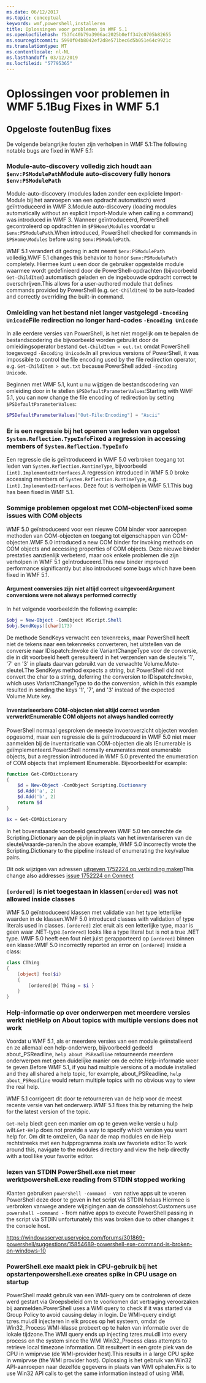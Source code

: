 ```yaml
---
ms.date: 06/12/2017
ms.topic: conceptual
keywords: wmf,powershell,installeren
title: Oplossingen voor problemen in WMF 5.1
ms.openlocfilehash: f53fc40b79a3906ac2025b0eff342c0705b82655
ms.sourcegitcommit: 5990f04b8042ef2d8e571bec6d5b051e64c9921c
ms.translationtype: MT
ms.contentlocale: nl-NL
ms.lasthandoff: 03/12/2019
ms.locfileid: "57795365"
---
```

# <a name="bug-fixes-in-wmf-51"></a><span data-ttu-id="e70c1-103">Oplossingen voor problemen in WMF 5.1</span><span class="sxs-lookup"><span data-stu-id="e70c1-103">Bug Fixes in WMF 5.1</span></span>

## <a name="bug-fixes"></a><span data-ttu-id="e70c1-104">Opgeloste fouten</span><span class="sxs-lookup"><span data-stu-id="e70c1-104">Bug fixes</span></span>

<span data-ttu-id="e70c1-105">De volgende belangrijke fouten zijn verholpen in WMF 5.1:</span><span class="sxs-lookup"><span data-stu-id="e70c1-105">The following notable bugs are fixed in WMF 5.1:</span></span>

### <a name="module-auto-discovery-fully-honors-envpsmodulepath"></a><span data-ttu-id="e70c1-106">Module-auto-discovery volledig zich houdt aan `$env:PSModulePath`</span><span class="sxs-lookup"><span data-stu-id="e70c1-106">Module auto-discovery fully honors `$env:PSModulePath`</span></span>

<span data-ttu-id="e70c1-107">Module-auto-discovery (modules laden zonder een expliciete Import-Module bij het aanroepen van een opdracht automatisch) werd geïntroduceerd in WMF 3.</span><span class="sxs-lookup"><span data-stu-id="e70c1-107">Module auto-discovery (loading modules automatically without an explicit Import-Module when calling a command) was introduced in WMF 3.</span></span>
<span data-ttu-id="e70c1-108">Wanneer geïntroduceerd, PowerShell gecontroleerd op opdrachten in `$PSHome\Modules` voordat u `$env:PSModulePath`.</span><span class="sxs-lookup"><span data-stu-id="e70c1-108">When introduced, PowerShell checked for commands in `$PSHome\Modules` before using `$env:PSModulePath`.</span></span>

<span data-ttu-id="e70c1-109">WMF 5.1 verandert dit gedrag in acht neemt `$env:PSModulePath` volledig.</span><span class="sxs-lookup"><span data-stu-id="e70c1-109">WMF 5.1 changes this behavior to honor `$env:PSModulePath` completely.</span></span>
<span data-ttu-id="e70c1-110">Hiermee kunt u een door de gebruiker opgestelde module waarmee wordt gedefinieerd door de PowerShell-opdrachten (bijvoorbeeld `Get-ChildItem`) automatisch geladen en de ingebouwde opdracht correct te overschrijven.</span><span class="sxs-lookup"><span data-stu-id="e70c1-110">This allows for a user-authored module that defines commands provided by PowerShell (e.g. `Get-ChildItem`) to be auto-loaded and correctly overriding the built-in command.</span></span>

### <a name="file-redirection-no-longer-hard-codes--encoding-unicode"></a><span data-ttu-id="e70c1-111">Omleiding van het bestand niet langer vastgelegd `-Encoding Unicode`</span><span class="sxs-lookup"><span data-stu-id="e70c1-111">File redirection no longer hard-codes `-Encoding Unicode`</span></span>

<span data-ttu-id="e70c1-112">In alle eerdere versies van PowerShell, is het niet mogelijk om te bepalen de bestandscodering die bijvoorbeeld worden gebruikt door de omleidingsoperator bestand `Get-ChildItem > out.txt` omdat PowerShell toegevoegd `-Encoding Unicode`.</span><span class="sxs-lookup"><span data-stu-id="e70c1-112">In all previous versions of PowerShell, it was impossible to control the file encoding used by the file redirection operator, e.g. `Get-ChildItem > out.txt` because PowerShell added `-Encoding Unicode`.</span></span>

<span data-ttu-id="e70c1-113">Beginnen met WMF 5.1, kunt u nu wijzigen de bestandscodering van omleiding door in te stellen `$PSDefaultParameterValues`:</span><span class="sxs-lookup"><span data-stu-id="e70c1-113">Starting with WMF 5.1, you can now change the file encoding of redirection by setting `$PSDefaultParameterValues`:</span></span>

```powershell
$PSDefaultParameterValues["Out-File:Encoding"] = "Ascii"
```

### <a name="fixed-a-regression-in-accessing-members-of-systemreflectiontypeinfo"></a><span data-ttu-id="e70c1-114">Er is een regressie bij het openen van leden van opgelost `System.Reflection.TypeInfo`</span><span class="sxs-lookup"><span data-stu-id="e70c1-114">Fixed a regression in accessing members of `System.Reflection.TypeInfo`</span></span>

<span data-ttu-id="e70c1-115">Een regressie die is geïntroduceerd in WMF 5.0 verbroken toegang tot leden van `System.Reflection.RuntimeType`, bijvoorbeeld `[int].ImplementedInterfaces`.</span><span class="sxs-lookup"><span data-stu-id="e70c1-115">A regression introduced in WMF 5.0 broke accessing members of `System.Reflection.RuntimeType`, e.g. `[int].ImplementedInterfaces`.</span></span>
<span data-ttu-id="e70c1-116">Deze fout is verholpen in WMF 5.1.</span><span class="sxs-lookup"><span data-stu-id="e70c1-116">This bug has been fixed in WMF 5.1.</span></span>


### <a name="fixed-some-issues-with-com-objects"></a><span data-ttu-id="e70c1-117">Sommige problemen opgelost met COM-objecten</span><span class="sxs-lookup"><span data-stu-id="e70c1-117">Fixed some issues with COM objects</span></span>

<span data-ttu-id="e70c1-118">WMF 5.0 geïntroduceerd voor een nieuwe COM binder voor aanroepen methoden van COM-objecten en toegang tot eigenschappen van COM-objecten.</span><span class="sxs-lookup"><span data-stu-id="e70c1-118">WMF 5.0 introduced a new COM binder for invoking methods on COM objects and accessing properties of COM objects.</span></span>
<span data-ttu-id="e70c1-119">Deze nieuwe binder prestaties aanzienlijk verbeterd, maar ook enkele problemen die zijn verholpen in WMF 5.1 geïntroduceerd.</span><span class="sxs-lookup"><span data-stu-id="e70c1-119">This new binder improved performance significantly but also introduced some bugs which have been fixed in WMF 5.1.</span></span>

#### <a name="argument-conversions-were-not-always-performed-correctly"></a><span data-ttu-id="e70c1-120">Argument conversies zijn niet altijd correct uitgevoerd</span><span class="sxs-lookup"><span data-stu-id="e70c1-120">Argument conversions were not always performed correctly</span></span>

<span data-ttu-id="e70c1-121">In het volgende voorbeeld:</span><span class="sxs-lookup"><span data-stu-id="e70c1-121">In the following example:</span></span>

```powershell
$obj = New-Object -ComObject WScript.Shell
$obj.SendKeys([char]173)
```

<span data-ttu-id="e70c1-122">De methode SendKeys verwacht een tekenreeks, maar PowerShell heeft niet de tekens naar een tekenreeks converteren, het uitstellen van de conversie naar IDispatch::Invoke die VariantChangeType voor de conversie, die in dit voorbeeld heeft geresulteerd in het verzenden van de sleutels '1', '7' en '3' in plaats daarvan gebruikt van de verwachte Volume.Mute-sleutel.</span><span class="sxs-lookup"><span data-stu-id="e70c1-122">The SendKeys method expects a string, but PowerShell did not convert the char to a string, deferring the conversion to IDispatch::Invoke, which uses VariantChangeType to do the conversion, which in this example resulted in sending the keys '1', '7', and '3' instead of the expected Volume.Mute key.</span></span>

#### <a name="enumerable-com-objects-not-always-handled-correctly"></a><span data-ttu-id="e70c1-123">Inventariseerbare COM-objecten niet altijd correct worden verwerkt</span><span class="sxs-lookup"><span data-stu-id="e70c1-123">Enumerable COM objects not always handled correctly</span></span>

<span data-ttu-id="e70c1-124">PowerShell normaal gesproken de meeste invoeroverzicht objecten worden opgesomd, maar een regressie die is geïntroduceerd in WMF 5.0 niet meer aanmelden bij de inventarisatie van COM-objecten die als IEnumerable is geïmplementeerd.</span><span class="sxs-lookup"><span data-stu-id="e70c1-124">PowerShell normally enumerates most enumerable objects, but a regression introduced in WMF 5.0 prevented the enumeration of COM objects that implement IEnumerable.</span></span>  <span data-ttu-id="e70c1-125">Bijvoorbeeld:</span><span class="sxs-lookup"><span data-stu-id="e70c1-125">For example:</span></span>

```powershell
function Get-COMDictionary
{
    $d = New-Object -ComObject Scripting.Dictionary
    $d.Add('a', 2)
    $d.Add('b', 2)
    return $d
}

$x = Get-COMDictionary
```

<span data-ttu-id="e70c1-126">In het bovenstaande voorbeeld geschreven WMF 5.0 ten onrechte de Scripting.Dictionary aan de pijplijn in plaats van het inventariseren van de sleutel/waarde-paren.</span><span class="sxs-lookup"><span data-stu-id="e70c1-126">In the above example, WMF 5.0 incorrectly wrote the Scripting.Dictionary to the pipeline instead of enumerating the key/value pairs.</span></span>

<span data-ttu-id="e70c1-127">Dit ook wijzigen van adressen [uitgeven 1752224 op verbinding maken](https://connect.microsoft.com/PowerShell/feedback/details/1752224)</span><span class="sxs-lookup"><span data-stu-id="e70c1-127">This change also addresses [issue 1752224 on Connect](https://connect.microsoft.com/PowerShell/feedback/details/1752224)</span></span>

### <a name="ordered-was-not-allowed-inside-classes"></a><span data-ttu-id="e70c1-128">`[ordered]` is niet toegestaan in klassen</span><span class="sxs-lookup"><span data-stu-id="e70c1-128">`[ordered]` was not allowed inside classes</span></span>

<span data-ttu-id="e70c1-129">WMF 5.0 geïntroduceerd klassen met validatie van het type letterlijke waarden in de klassen.</span><span class="sxs-lookup"><span data-stu-id="e70c1-129">WMF 5.0 introduced classes with validation of type literals used in classes.</span></span>
<span data-ttu-id="e70c1-130">`[ordered]` ziet eruit als een letterlijke type, maar is geen waar .NET-type.</span><span class="sxs-lookup"><span data-stu-id="e70c1-130">`[ordered]` looks like a type literal but is not a true .NET type.</span></span>
<span data-ttu-id="e70c1-131">WMF 5.0 heeft een fout niet juist gerapporteerd op `[ordered]` binnen een klasse:</span><span class="sxs-lookup"><span data-stu-id="e70c1-131">WMF 5.0 incorrectly reported an error on `[ordered]` inside a class:</span></span>

```powershell
class CThing
{
    [object] foo($i)
    {
        [ordered]@{ Thing = $i }
    }
}
```


### <a name="help-on-about-topics-with-multiple-versions-does-not-work"></a><span data-ttu-id="e70c1-132">Help-informatie op over onderwerpen met meerdere versies werkt niet</span><span class="sxs-lookup"><span data-stu-id="e70c1-132">Help on About topics with multiple versions does not work</span></span>

<span data-ttu-id="e70c1-133">Voordat u WMF 5.1, als er meerdere versies van een module geïnstalleerd en ze allemaal een help-onderwerp, bijvoorbeeld gedeeld about_PSReadline, `help about_PSReadline` retourneerde meerdere onderwerpen met geen duidelijke manier om de echte Help-informatie weer te geven.</span><span class="sxs-lookup"><span data-stu-id="e70c1-133">Before WMF 5.1, if you had multiple versions of a module installed and they all shared a help topic, for example, about_PSReadline, `help about_PSReadline` would return multiple topics with no obvious way to view the real help.</span></span>

<span data-ttu-id="e70c1-134">WMF 5.1 corrigeert dit door te retourneren van de help voor de meest recente versie van het onderwerp.</span><span class="sxs-lookup"><span data-stu-id="e70c1-134">WMF 5.1 fixes this by returning the help for the latest version of the topic.</span></span>

<span data-ttu-id="e70c1-135">`Get-Help` biedt geen een manier om op te geven welke versie u hulp wilt.</span><span class="sxs-lookup"><span data-stu-id="e70c1-135">`Get-Help` does not provide a way to specify which version you want help for.</span></span>
<span data-ttu-id="e70c1-136">Om dit te omzeilen, Ga naar de map modules en de Help rechtstreeks met een hulpprogramma zoals uw favoriete editor.</span><span class="sxs-lookup"><span data-stu-id="e70c1-136">To work around this, navigate to the modules directory and view the help directly with a tool like your favorite editor.</span></span>

### <a name="powershellexe-reading-from-stdin-stopped-working"></a><span data-ttu-id="e70c1-137">lezen van STDIN PowerShell.exe niet meer werkt</span><span class="sxs-lookup"><span data-stu-id="e70c1-137">powershell.exe reading from STDIN stopped working</span></span>

<span data-ttu-id="e70c1-138">Klanten gebruiken `powershell -command -` van native apps uit te voeren PowerShell deze door te geven in het script via STDIN helaas Hiermee is verbroken vanwege andere wijzigingen aan de consolehost.</span><span class="sxs-lookup"><span data-stu-id="e70c1-138">Customers use `powershell -command -` from native apps to execute PowerShell passing in the script via STDIN unfortunately this was broken due to other changes it the console host.</span></span>

https://windowsserver.uservoice.com/forums/301869-powershell/suggestions/15854689-powershell-exe-command-is-broken-on-windows-10

### <a name="powershellexe-creates-spike-in-cpu-usage-on-startup"></a><span data-ttu-id="e70c1-139">PowerShell.exe maakt piek in CPU-gebruik bij het opstarten</span><span class="sxs-lookup"><span data-stu-id="e70c1-139">powershell.exe creates spike in CPU usage on startup</span></span>

<span data-ttu-id="e70c1-140">PowerShell maakt gebruik van een WMI-query om te controleren of deze werd gestart via Groepsbeleid om te voorkomen dat vertraging veroorzaken bij aanmelden.</span><span class="sxs-lookup"><span data-stu-id="e70c1-140">PowerShell uses a WMI query to check if it was started via Group Policy to avoid causing delay in login.</span></span>
<span data-ttu-id="e70c1-141">De WMI-query eindigt tzres.mui.dll injecteren in elk proces op het systeem, omdat de Win32_Process WMI-klasse probeert op te halen van informatie over de lokale tijdzone.</span><span class="sxs-lookup"><span data-stu-id="e70c1-141">The WMI query ends up injecting tzres.mui.dll into every process on the system since the WMI Win32_Process class attempts to retrieve local timezone information.</span></span>
<span data-ttu-id="e70c1-142">Dit resulteert in een grote piek van de CPU in wmiprvse (de WMI-provider host).</span><span class="sxs-lookup"><span data-stu-id="e70c1-142">This results in a large CPU spike in wmiprvse (the WMI provider host).</span></span>
<span data-ttu-id="e70c1-143">Oplossing is het gebruik van Win32 API-aanroepen naar dezelfde gegevens in plaats van WMI ophalen.</span><span class="sxs-lookup"><span data-stu-id="e70c1-143">Fix is to use Win32 API calls to get the same information instead of using WMI.</span></span>
